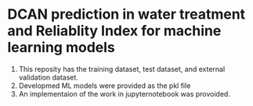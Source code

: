 # DCAN prediction in water treatment and Reliablity Index for machine learning models
1. This reposity has the training dataset, test dataset, and external validation dataset.
2. Developmed ML models were provided as the pkl file
3. An implementaion of the work in jupyternotebook was provoided. 
